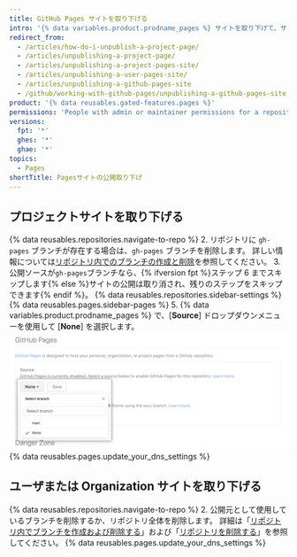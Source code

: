 ```yaml
---
title: GitHub Pages サイトを取り下げる
intro: '{% data variables.product.prodname_pages %} サイトを取り下げて、サイトを利用不可にすることができます。'
redirect_from:
  - /articles/how-do-i-unpublish-a-project-page/
  - /articles/unpublishing-a-project-page/
  - /articles/unpublishing-a-project-pages-site/
  - /articles/unpublishing-a-user-pages-site/
  - /articles/unpublishing-a-github-pages-site
  - /github/working-with-github-pages/unpublishing-a-github-pages-site
product: '{% data reusables.gated-features.pages %}'
permissions: 'People with admin or maintainer permissions for a repository can unpublish a {% data variables.product.prodname_pages %} site.'
versions:
  fpt: '*'
  ghes: '*'
  ghae: '*'
topics:
  - Pages
shortTitle: Pagesサイトの公開取り下げ
---
```


## プロジェクトサイトを取り下げる

{% data reusables.repositories.navigate-to-repo %}
2. リポジトリに `gh-pages` ブランチが存在する場合は、`gh-pages` ブランチを削除します。 詳しい情報については[リポジトリ内でのブランチの作成と削除](/articles/creating-and-deleting-branches-within-your-repository#deleting-a-branch)を参照してください。
3. 公開ソースが`gh-pages`ブランチなら、{% ifversion fpt %}ステップ 6 までスキップします{% else %}サイトの公開は取り消され、残りのステップをスキップできます{% endif %}。
{% data reusables.repositories.sidebar-settings %}
{% data reusables.pages.sidebar-pages %}
5. {% data variables.product.prodname_pages %} で、[**Source**] ドロップダウンメニューを使用して [**None**] を選択します。 ![公開元を選択するドロップダウンメニュー](/assets/images/help/pages/publishing-source-drop-down.png)
{% data reusables.pages.update_your_dns_settings %}

## ユーザまたは Organization サイトを取り下げる

{% data reusables.repositories.navigate-to-repo %}
2. 公開元として使用しているブランチを削除するか、リポジトリ全体を削除します。 詳細は「[リポジトリ内でブランチを作成および削除する](/articles/creating-and-deleting-branches-within-your-repository#deleting-a-branch)」および「[リポジトリを削除する](/articles/deleting-a-repository)」を参照してください。
{% data reusables.pages.update_your_dns_settings %}
